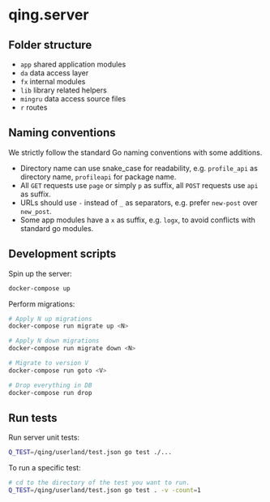 # qing.server

## Folder structure

- `app` shared application modules
- `da` data access layer
- `fx` internal modules
- `lib` library related helpers
- `mingru` data access source files
- `r` routes

## Naming conventions

We strictly follow the standard Go naming conventions with some additions.

- Directory name can use snake_case for readability, e.g. `profile_api` as directory name, `profileapi` for package name.
- All `GET` requests use `page` or simply `p` as suffix, all `POST` requests use `api` as suffix.
- URLs should use `-` instead of `_` as separators, e.g. prefer `new-post` over `new_post`.
- Some app modules have a `x` as suffix, e.g. `logx`, to avoid conflicts with standard go modules.

## Development scripts

Spin up the server:
```sh
docker-compose up
```

Perform migrations:
```sh
# Apply N up migrations
docker-compose run migrate up <N>

# Apply N down migrations
docker-compose run migrate down <N>

# Migrate to version V
docker-compose run goto <V>

# Drop everything in DB
docker-compose run drop
```

## Run tests

Run server unit tests:

```sh
Q_TEST=/qing/userland/test.json go test ./...
```

To run a specific test:

```sh
# cd to the directory of the test you want to run.
Q_TEST=/qing/userland/test.json go test . -v -count=1
```
